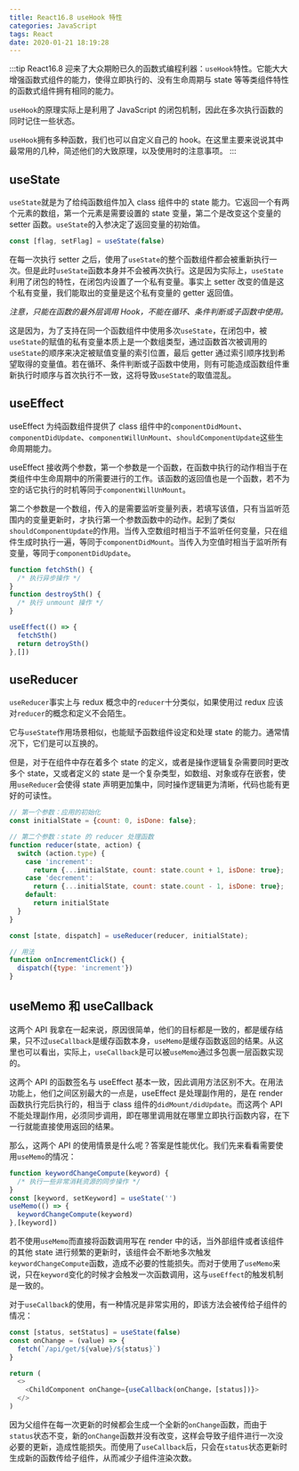 ```yaml
---
title: React16.8 useHook 特性
categories: JavaScript
tags: React
date: 2020-01-21 18:19:28
---
```


:::tip
React16.8 迎来了大众期盼已久的函数式编程利器：`useHook`特性。它能大大增强函数式组件的能力，使得立即执行的、没有生命周期与 state 等等类组件特性的函数式组件拥有相同的能力。

`useHook`的原理实际上是利用了 JavaScript 的闭包机制，因此在多次执行函数的同时记住一些状态。

`useHook`拥有多种函数，我们也可以自定义自己的 hook。在这里主要来说说其中最常用的几种，简述他们的大致原理，以及使用时的注意事项。
:::

<!-- more -->

## useState

`useState`就是为了给纯函数组件加入 class 组件中的 state 能力。它返回一个有两个元素的数组，第一个元素是需要设置的 state 变量，第二个是改变这个变量的 setter 函数。`useState`的入参决定了返回变量的初始值。

```js
const [flag, setFlag] = useState(false)
```

在每一次执行 setter 之后，使用了`useState`的整个函数组件都会被重新执行一次。但是此时`useState`函数本身并不会被再次执行。这是因为实际上，`useState`利用了闭包的特性，在闭包内设置了一个私有变量。事实上 setter 改变的值是这个私有变量，我们能取出的变量是这个私有变量的 getter 返回值。

*注意，只能在函数的最外层调用 Hook，不能在循环、条件判断或子函数中使用。*

这是因为，为了支持在同一个函数组件中使用多次`useState`，在闭包中，被`useState`的赋值的私有变量本质上是一个数组类型，通过函数首次被调用的`useState`的顺序来决定被赋值变量的索引位置，最后 getter 通过索引顺序找到希望取得的变量值。若在循环、条件判断或子函数中使用，则有可能造成函数组件重新执行时顺序与首次执行不一致，这将导致`useState`的取值混乱。

## useEffect

useEffect 为纯函数组件提供了 class 组件中的`componentDidMount`、`componentDidUpdate`、`componentWillUnMount`、`shouldComponentUpdate`这些生命周期能力。

useEffect 接收两个参数，第一个参数是一个函数，在函数中执行的动作相当于在类组件中生命周期中的所需要进行的工作。该函数的返回值也是一个函数，若不为空的话它执行的时机等同于`componentWillUnMount`。

第二个参数是一个数组，传入的是需要监听变量列表，若填写该值，只有当监听范围内的变量更新时，才执行第一个参数函数中的动作。起到了类似`shouldComponentUpdate`的作用。当传入空数组时相当于不监听任何变量，只在组件生成时执行一遍，等同于`componentDidMount`。当传入为空值时相当于监听所有变量，等同于`componentDidUpdate`。

```js
function fetchSth() {
  /* 执行异步操作 */
}
function destroySth() {
  /* 执行 unmount 操作 */
}

useEffect(() => {
  fetchSth()
  return detroySth()
},[])
```

## useReducer

`useReducer`事实上与 redux 概念中的`reducer`十分类似，如果使用过 redux 应该对`reducer`的概念和定义不会陌生。

它与`useState`作用场景相似，也能赋予函数组件设定和处理 state 的能力。通常情况下，它们是可以互换的。

但是，对于在组件中存在着多个 state 的定义，或者是操作逻辑复杂需要同时更改多个 state，又或者定义的 state 是一个复杂类型，如数组、对象或存在嵌套，使用`useReducer`会使得 state 声明更加集中，同时操作逻辑更为清晰，代码也能有更好的可读性。

```js
// 第一个参数：应用的初始化
const initialState = {count: 0, isDone: false};

// 第二个参数：state 的 reducer 处理函数
function reducer(state, action) {
  switch (action.type) {
    case 'increment':
      return {...initialState, count: state.count + 1, isDone: true};
    case 'decrement':
      return {...initialState, count: state.count - 1, isDone: true};
    default:
      return initialState
  }
}

const [state, dispatch] = useReducer(reducer, initialState);

// 用法
function onIncrementClick() {
  dispatch({type: 'increment'})
}
```

## useMemo 和 useCallback

这两个 API 我拿在一起来说，原因很简单，他们的目标都是一致的，都是缓存结果，只不过`useCallback`是缓存函数本身，`useMemo`是缓存函数返回的结果。从这里也可以看出，实际上，`useCallback`是可以被`useMemo`通过多包裹一层函数实现的。

这两个 API 的函数签名与 useEffect 基本一致，因此调用方法区别不大。在用法功能上，他们之间区别最大的一点是，useEffect 是处理副作用的，是在 render 函数执行完后执行的，相当于 class 组件的`didMount/didUpdate`。而这两个 API 不能处理副作用，必须同步调用，即在哪里调用就在哪里立即执行函数内容，在下一行就能直接使用返回的结果。

那么，这两个 API 的使用情景是什么呢？答案是性能优化。我们先来看看需要使用`useMemo`的情况：

```js
function keywordChangeCompute(keyword) {
  /* 执行一些非常消耗资源的同步操作 */
}
const [keyword, setKeyword] = useState('')
useMemo(() => {
  keywordChangeCompute(keyword)
},[keyword])
```

若不使用`useMemo`而直接将函数调用写在 render 中的话，当外部组件或者该组件的其他 state 进行频繁的更新时，该组件会不断地多次触发`keywordChangeCompute`函数，造成不必要的性能损失。而对于使用了`useMemo`来说，只在`keyword`变化的时候才会触发一次函数调用，这与`useEffect`的触发机制是一致的。

对于`useCallback`的使用，有一种情况是非常实用的，即该方法会被传给子组件的情况：

```js
const [status, setStatus] = useState(false)
const onChange = (value) => {
  fetch(`/api/get/${value}/${status}`)
}

return (
  <>
    <ChildComponent onChange={useCallback(onChange，[status])}>
  </>
)
```

因为父组件在每一次更新的时候都会生成一个全新的`onChange`函数，而由于`status`状态不变，新的`onChange`函数并没有改变，这样会导致子组件进行一次没必要的更新，造成性能损失。而使用了`useCallback`后，只会在`status`状态更新时生成新的函数传给子组件，从而减少子组件渲染次数。
